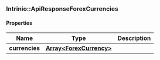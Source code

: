 

[//]: # (CLASS:Intrinio::ApiResponseForexCurrencies)

[//]: # (KIND:object)

### Intrinio::ApiResponseForexCurrencies

#### Properties

[//]: # (START_DEFINITION)

Name | Type | Description
------------ | ------------- | -------------
**currencies** | [**Array&lt;ForexCurrency&gt;**](ForexCurrency.md) |  &nbsp;

[//]: # (END_DEFINITION)


[//]: # (CONTAINED_CLASS:Intrinio::ForexCurrency)



